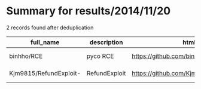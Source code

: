 
# Summary for results/2014/11/20
    
2 records found after deduplication

| full_name | description | html_url | matched_list | matched_count | pushed_at | size | stargazers_count | language | forks_count |
|------------------------|---------------|-------------------------------------------|----------------|-----------------|---------------------------|--------|--------------------|-------------|---------------|
| binhho/RCE | pyco RCE | https://github.com/binhho/RCE | ['rce'] | 1 | 2014-11-20 09:21:19+00:00 | 1113 | 0 | Objective-C | 0 |
| Kjm9815/RefundExploit- | RefundExploit | https://github.com/Kjm9815/RefundExploit- | ['exploit'] | 1 | 2014-11-20 12:16:36+00:00 | 0 | 0 | nan | 0 |
